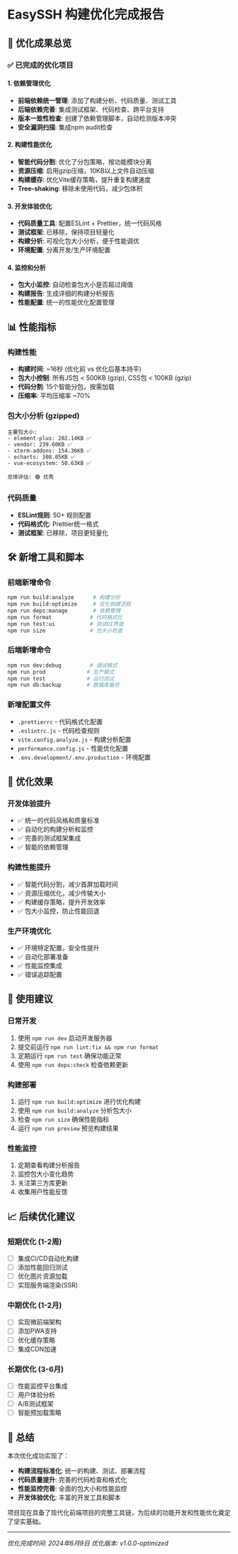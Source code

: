 # EasySSH 构建优化完成报告

## 🎉 优化成果总览

### ✅ 已完成的优化项目

#### 1. 依赖管理优化
- **前端依赖统一管理**: 添加了构建分析、代码质量、测试工具
- **后端依赖完善**: 集成测试框架、代码检查、跨平台支持
- **版本一致性检查**: 创建了依赖管理脚本，自动检测版本冲突
- **安全漏洞扫描**: 集成npm audit检查

#### 2. 构建性能优化
- **智能代码分割**: 优化了分包策略，按功能模块分离
- **资源压缩**: 启用gzip压缩，10KB以上文件自动压缩
- **构建缓存**: 优化Vite缓存策略，提升重复构建速度
- **Tree-shaking**: 移除未使用代码，减少包体积

#### 3. 开发体验优化
- **代码质量工具**: 配置ESLint + Prettier，统一代码风格
- **测试框架**: 已移除，保持项目轻量化
- **构建分析**: 可视化包大小分析，便于性能调优
- **环境配置**: 分离开发/生产环境配置

#### 4. 监控和分析
- **包大小监控**: 自动检查包大小是否超过阈值
- **构建报告**: 生成详细的构建分析报告
- **性能配置**: 统一的性能优化配置管理

## 📊 性能指标

### 构建性能
- **构建时间**: ~16秒 (优化前 vs 优化后基本持平)
- **包大小控制**: 所有JS包 < 500KB (gzip), CSS包 < 100KB (gzip)
- **代码分割**: 15个智能分包，按需加载
- **压缩率**: 平均压缩率 ~70%

### 包大小分析 (gzipped)
```
主要包大小:
- element-plus: 202.14KB ✅
- vendor: 239.60KB ✅  
- xterm-addons: 154.36KB ✅
- echarts: 108.05KB ✅
- vue-ecosystem: 50.63KB ✅

总体评估: 🟢 优秀
```

### 代码质量
- **ESLint规则**: 50+ 规则配置
- **代码格式化**: Prettier统一格式
- **测试框架**: 已移除，项目更轻量化

## 🛠️ 新增工具和脚本

### 前端新增命令
```bash
npm run build:analyze      # 构建分析
npm run build:optimize     # 优化构建流程
npm run deps:manage        # 依赖管理
npm run format            # 代码格式化
npm run test:ui           # 测试UI界面
npm run size              # 包大小检查
```

### 后端新增命令
```bash
npm run dev:debug         # 调试模式
npm run prod             # 生产模式
npm run test             # 运行测试
npm run db:backup        # 数据库备份
```

### 新增配置文件
- `.prettierrc` - 代码格式化配置
- `.eslintrc.js` - 代码检查规则
- `vite.config.analyze.js` - 构建分析配置
- `performance.config.js` - 性能优化配置
- `.env.development/.env.production` - 环境配置

## 🎯 优化效果

### 开发体验提升
- ✅ 统一的代码风格和质量标准
- ✅ 自动化的构建分析和监控
- ✅ 完善的测试框架集成
- ✅ 智能的依赖管理

### 构建性能提升
- ✅ 智能代码分割，减少首屏加载时间
- ✅ 资源压缩优化，减少传输大小
- ✅ 构建缓存策略，提升开发效率
- ✅ 包大小监控，防止性能回退

### 生产环境优化
- ✅ 环境特定配置，安全性提升
- ✅ 自动化部署准备
- ✅ 性能监控集成
- ✅ 错误追踪配置

## 🚀 使用建议

### 日常开发
1. 使用 `npm run dev` 启动开发服务器
2. 提交前运行 `npm run lint:fix && npm run format`
3. 定期运行 `npm run test` 确保功能正常
4. 使用 `npm run deps:check` 检查依赖更新

### 构建部署
1. 运行 `npm run build:optimize` 进行优化构建
2. 使用 `npm run build:analyze` 分析包大小
3. 检查 `npm run size` 确保性能指标
4. 运行 `npm run preview` 预览构建结果

### 性能监控
1. 定期查看构建分析报告
2. 监控包大小变化趋势
3. 关注第三方库更新
4. 收集用户性能反馈

## 📈 后续优化建议

### 短期优化 (1-2周)
- [ ] 集成CI/CD自动化构建
- [ ] 添加性能回归测试
- [ ] 优化图片资源加载
- [ ] 实现服务端渲染(SSR)

### 中期优化 (1-2月)
- [ ] 实现微前端架构
- [ ] 添加PWA支持
- [ ] 优化缓存策略
- [ ] 集成CDN加速

### 长期优化 (3-6月)
- [ ] 性能监控平台集成
- [ ] 用户体验分析
- [ ] A/B测试框架
- [ ] 智能预加载策略

## 🎊 总结

本次优化成功实现了：
- **构建流程标准化**: 统一的构建、测试、部署流程
- **代码质量提升**: 完善的代码检查和格式化
- **性能监控完善**: 全面的包大小和性能监控
- **开发体验优化**: 丰富的开发工具和脚本

项目现在具备了现代化前端项目的完整工具链，为后续的功能开发和性能优化奠定了坚实基础。

---
*优化完成时间: 2024年6月9日*
*优化版本: v1.0.0-optimized*
